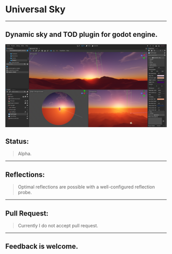 # Universal Sky
------------------------------------

Dynamic sky and TOD plugin for godot engine.
------------------------------------
![Editor screenshot](https://raw.githubusercontent.com/7leodev/UniversalSky/main/Screenshots/Screenshot0.png)


## Status:
> Alpha.
------------------------------------

## Reflections:
> Optimal reflections are possible with a well-configured reflection probe. 
------------------------------------

## Pull Request:
> Currently I do not accept pull request.
------------------------------------

## Feedback is welcome.
